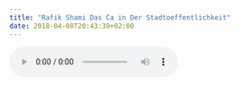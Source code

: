 ```yaml
---
title: "Rafik Shami Das Ca in Der Stadtoeffentlichkeit"
date: 2018-04-08T20:43:39+02:00
---
```


<audio controls>
	<source src="/audio/rafik-shami-das-ca-in-der-stadtoeffentlichkeit.mp3">
	Your browser does not support the audio element
</audio>